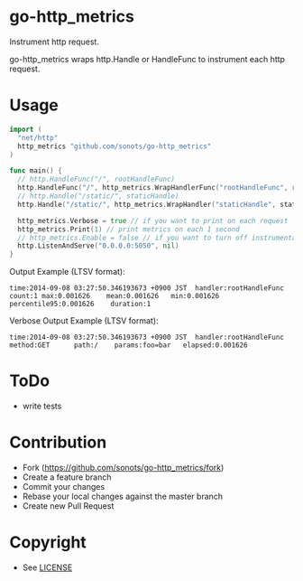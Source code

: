# go-http\_metrics

Instrument http request.

go-http\_metrics wraps http.Handle or HandleFunc to instrument each http request. 

# Usage

```go
import (
  "net/http"
  http_metrics "github.com/sonots/go-http_metrics"
)

func main() {
  // http.HandleFunc("/", rootHandleFunc)
  http.HandleFunc("/", http_metrics.WrapHandlerFunc("rootHandleFunc", rootHandleFunc))
  // http.Handle("/static/", staticHandle)
  http.Handle("/static/", http_metrics.WrapHandler("staticHandle", staticHandle))

  http_metrics.Verbose = true // if you want to print on each request
  http_metrics.Print(1) // print metrics on each 1 second
  // http_metrics.Enable = false // if you want to turn off instrumentation
  http.ListenAndServe("0.0.0.0:5050", nil)
}
```

Output Example (LTSV format):

```
time:2014-09-08 03:27:50.346193673 +0900 JST  handler:rootHandleFunc count:1 max:0.001626    mean:0.001626   min:0.001626    percentile95:0.001626    duration:1
```

Verbose Output Example (LTSV format):

```
time:2014-09-08 03:27:50.346193673 +0900 JST  handler:rootHandleFunc method:GET      path:/    params:foo=bar   elapsed:0.001626
```

# ToDo

* write tests

# Contribution

* Fork (https://github.com/sonots/go-http_metrics/fork)
* Create a feature branch
* Commit your changes
* Rebase your local changes against the master branch
* Create new Pull Request

# Copyright

* See [LICENSE](./LICENSE)

